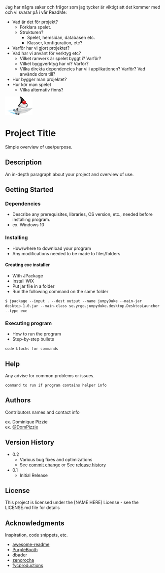 
Jag har några saker och frågor som jag tycker är viktigt att det kommer med och vi svarar på i vår ReadMe:

- Vad är det för projekt?
    - Förklara spelet.
    - Strukturen?
        - Spelet, hemsidan, databasen etc.
        - Klasser, konfiguration, etc?
- Varför har vi gjort projektet?
- Vad har vi använt för verktyg etc?
    - Vilket ramverk är spelet byggt i? Varför?
    - Vilket byggverktyg har vi? Varför?
    - Vilka direkta dependencies har vi i applikationen? Varför? Vad används dom till?
- Hur bygger man projektet?
- Hur kör man spelet
    - Vilka alternativ finns?


![](assets_to_be_packed/DukeThree.png)

# Project Title

Simple overview of use/purpose.

## Description

An in-depth paragraph about your project and overview of use.

## Getting Started

### Dependencies

* Describe any prerequisites, libraries, OS version, etc., needed before installing program.
* ex. Windows 10

### Installing

* How/where to download your program
* Any modifications needed to be made to files/folders

#### Creating exe installer

- With JPackage
- Install WIX
- Put jar file in a folder 
- Run the following command on the same folder 
```
$ jpackage --input . --dest output --name jumpyDuke --main-jar desktop-1.0.jar --main-class se.yrgo.jumpyduke.desktop.DesktopLauncher --type exe 
```


### Executing program

* How to run the program
* Step-by-step bullets
```
code blocks for commands
```

## Help

Any advise for common problems or issues.
```
command to run if program contains helper info
```

## Authors

Contributors names and contact info

ex. Dominique Pizzie  
ex. [@DomPizzie](https://twitter.com/dompizzie)

## Version History

* 0.2
    * Various bug fixes and optimizations
    * See [commit change]() or See [release history]()
* 0.1
    * Initial Release

## License

This project is licensed under the [NAME HERE] License - see the LICENSE.md file for details

## Acknowledgments

Inspiration, code snippets, etc.
* [awesome-readme](https://github.com/matiassingers/awesome-readme)
* [PurpleBooth](https://gist.github.com/PurpleBooth/109311bb0361f32d87a2)
* [dbader](https://github.com/dbader/readme-template)
* [zenorocha](https://gist.github.com/zenorocha/4526327)
* [fvcproductions](https://gist.github.com/fvcproductions/1bfc2d4aecb01a834b46)

